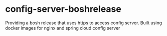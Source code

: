 # config-server-boshrelease
Providing a bosh release that uses https to access config server.  Built using docker images for nginx and spring cloud config server
